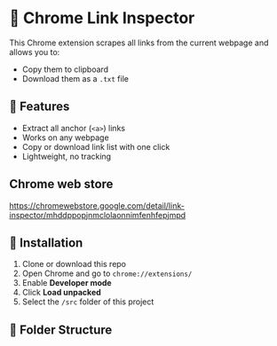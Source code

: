 # 🔗 Chrome Link Inspector

This Chrome extension scrapes all links from the current webpage and allows you to:
- Copy them to clipboard
- Download them as a `.txt` file

## 🧩 Features
- Extract all anchor (`<a>`) links
- Works on any webpage
- Copy or download link list with one click
- Lightweight, no tracking

## Chrome web store

https://chromewebstore.google.com/detail/link-inspector/mhddppopjnmclolaonnimfenhfepjmpd

## 🚀 Installation

1. Clone or download this repo
2. Open Chrome and go to `chrome://extensions/`
3. Enable **Developer mode**
4. Click **Load unpacked**
5. Select the `/src` folder of this project

## 📁 Folder Structure

